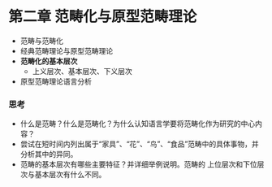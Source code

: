 # 第二章 范畴化与原型范畴理论

- 范畴与范畴化
- 经典范畴理论与原型范畴理论
- **范畴化的基本层次**
  - 上义层次、基本层次、下义层次
- 原型范畴理论语言分析

### 思考

- 什么是范畴？什么是范畴化？为什么认知语言学要将范畴化作为研究的中心内容？
- 尝试在短时间内列出属于“家具”、“花”、“鸟”、“食品”范畴中的具体事物，并分析其中的异同。
- 范畴的基本层次有哪些主要特征？并详细举例说明。范畴的 上位层次和下位层次与基本层次有什么不同。